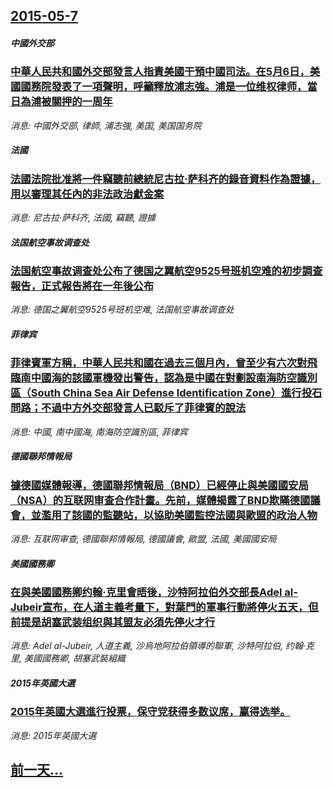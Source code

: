 ## [2015-05-7](/news/2015/05/7/index.md)

##### 中國外交部
### [中華人民共和國外交部發言人指責美國干預中國司法。在5月6日，美國國務院發表了一項聲明，呼籲釋放浦志強。浦是一位维权律师，當日為浦被關押的一周年](/news/2015/05/7/中華人民共和國外交部發言人指責美國干預中國司法-在5月6日-美國國務院發表了一項聲明-呼籲釋放浦志強-浦是一位维权律师.md)
_消息: 中國外交部, 律師, 浦志強, 美国, 美国国务院_

##### 法國
### [法國法院批准將一件竊聽前總統尼古拉·萨科齐的錄音資料作為證據，用以審理其任內的非法政治獻金案](/news/2015/05/7/法國法院批准將一件竊聽前總統尼古拉-萨科齐的錄音資料作為證據-用以審理其任內的非法政治獻金案.md)
_消息: 尼古拉·萨科齐, 法國, 竊聽, 證據_

##### 法国航空事故调查处
### [法国航空事故调查处公布了德国之翼航空9525号班机空难的初步調查報告，正式報告將在一年後公布](/news/2015/05/7/法国航空事故调查处公布了德国之翼航空9525号班机空难的初步調查報告-正式報告將在一年後公布.md)
_消息: 德国之翼航空9525号班机空难, 法国航空事故调查处_

##### 菲律宾
### [菲律賓軍方稱，中華人民共和國在過去三個月內，曾至少有六次對飛臨南中國海的該國軍機發出警告，認為是中國在對劃設南海防空識別區（South China Sea Air Defense Identification Zone）進行投石問路；不過中方外交部發言人已駁斥了菲律賓的說法](/news/2015/05/7/菲律賓軍方稱-中華人民共和國在過去三個月內-曾至少有六次對飛臨南中國海的該國軍機發出警告-認為是中國在對劃設南海防空識別.md)
_消息: 中國, 南中國海, 南海防空識別區, 菲律宾_

##### 德國聯邦情報局
### [據德國媒體報導，德國聯邦情報局（BND）已經停止與美國國安局（NSA）的互联网审查合作計畫。先前，媒體揭露了BND欺瞞德國議會，並濫用了該國的監聽站，以協助美國監控法國與歐盟的政治人物](/news/2015/05/7/據德國媒體報導-德國聯邦情報局-BND-已經停止與美國國安局-NSA-的互联网审查合作計畫-先前-媒體揭露了BND欺瞞德.md)
_消息: 互联网审查, 德國聯邦情報局, 德國議會, 歐盟, 法國, 美國國安局_

##### 美國國務卿
### [在與美國國務卿约翰·克里會晤後，沙特阿拉伯外交部長Adel al-Jubeir宣布，在人道主義考量下，對葉門的軍事行動將停火五天，但前提是胡塞武装组织與其盟友必須先停火才行](/news/2015/05/7/在與美國國務卿约翰-克里會晤後-沙特阿拉伯外交部長Adel-al-Jubeir宣布-在人道主義考量下-對葉門的軍事行動將.md)
_消息: Adel al-Jubeir, 人道主義, 沙烏地阿拉伯領導的聯軍, 沙特阿拉伯, 约翰·克里, 美國國務卿, 胡塞武裝組織_

##### 2015年英國大選
### [2015年英國大選進行投票，保守党获得多数议席，赢得选举。 ](/news/2015/05/7/2015年英國大選進行投票-保守党获得多数议席-赢得选举.md)
_消息: 2015年英國大選_

## [前一天...](/news/2015/05/4/index.md)

